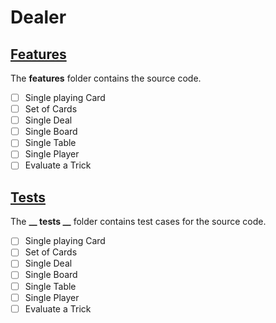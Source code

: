 # Dealer

## [Features](https://github.com/jfklorenz/Package-Bridge/blob/master/dealer/features/README.md "Link / Dealer / Features")
The **features** folder contains the source code.

- [ ] Single playing Card
- [ ] Set of Cards
- [ ] Single Deal
- [ ] Single Board
- [ ] Single Table
- [ ] Single Player
- [ ] Evaluate a Trick

## [Tests](https://github.com/jfklorenz/Package-Bridge/blob/master/dealer/__tests__/README.md "Link / Dealer / Tests")
The **__ tests __** folder contains test cases for the source code.

- [ ] Single playing Card
- [ ] Set of Cards
- [ ] Single Deal
- [ ] Single Board
- [ ] Single Table
- [ ] Single Player
- [ ] Evaluate a Trick